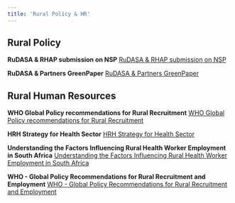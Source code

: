 ```yaml
---
title: 'Rural Policy & HR'
---
```

## Rural Policy
**RuDASA & RHAP submission on NSP**
[RuDASA & RHAP submission on NSP](/pdfs/rural-policy-hr/RUDASA_RHAP-submission-on-NSP-Draft-Zero_13-September-20111%20(1).pdf)

**RuDASA & Partners GreenPaper**
[RuDASA & Partners GreenPaper](/pdfs/rural-policy-hr/NHI_GreenPaper-RuDASA%20and%20partners_11%20December%202011.pdf)

## Rural Human Resources
**WHO Global Policy recommendations for Rural Recruitment**
[WHO Global Policy recommendations for Rural Recruitment](/pdfs/rural-policy-hr/WHOGlobalPolicyRecommendationsruralrecruitmentandrete.pdf)

**HRH Strategy for Health Sector**
[HRH Strategy for Health Sector](/pdfs/rural-policy-hr/hrh%20for%20sa%20-%20strategy%20for%20health%20sector%202012-2017.pdf)

**Understanding the Factors Influencing Rural Health Worker Employment in South Africa**
[Understanding the Factors Influencing Rural Health Worker Employment in South Africa](/pdfs/rural-policy-hr/UnderstandingthefactorsinfluencinghealthworkeremploymentdecisionsinSouthAfrica.pdf)

**WHO - Global Policy Recommendations for Rural Recruitment and Employment**
[WHO - Global Policy Recommendations for Rural Recruitment and Employment](/pdfs/rural-policy-hr/WHOGlobalPolicyRecommendationsruralrecruitmentandrete.pdf)


<!--
    This is a comment and is not displayed on the website. Do not alter this text between arrows (->).
    To change the content in this file, simply retype/ copy+paste any text above, as you would in a normal text file/ word document.

    Do not change the "title:" title, or the ---. Only change the text inside '' for that section.

    The hashtag ( # ) symbols followed by a space and then text show a heading. The more #s you have, the smaller/"less important" the heading. You can add up to 6 # but we suggest max 4 #. make sure each heading is on a separate line.

    The text surrounded by double  stars ( ** ) with no spaces shows bold text. 
    
    PDF of a resorce page:
    [Resource Title](/pdfs/resource-page.pdf)

    Please refer to the "HOW TO USE" or "HOW TO USE SHORT" files for more information.
 -->
